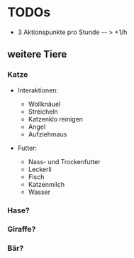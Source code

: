# TODOs


- 3 Aktionspunkte pro Stunde
  -- > +1/h


## weitere Tiere

### Katze

- Interaktionen:
  - Wollknäuel
  - Streicheln
  - Katzenklo reinigen
  - Angel
  - Aufziehmaus
  

- Futter:
  - Nass- und Trockenfutter
  - Leckerli
  - Fisch
  - Katzenmilch
  - Wasser

### Hase?

### Giraffe?

### Bär?

